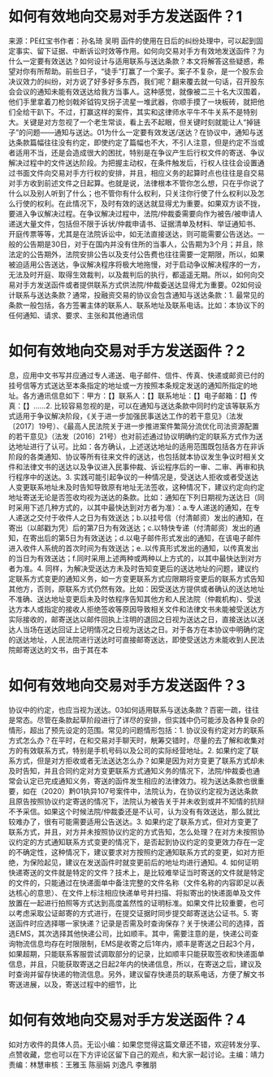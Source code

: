 # 如何有效地向交易对手方发送函件？1

来源：PE红宝书作者：孙名琦 吴明 函件的使用在日后的纠纷处理中，可以起到固定事实、留下证据、中断诉讼时效等作用。如何向交易对手方有效地发送函件？为什么一定要有效送达？如何设计与适用联系与送达条款？本文将解答这些疑惑，希望对你有所帮助。前些日子，“徒手”打赢了一个案子。案子不复杂，是一个股东会决议效力的纠纷，对方说了好多好多东西，我们呢？翻来覆去就一句话，召开股东会会议的通知未能有效送达给我方当事人。这种感觉，就像被二三十名大汉围着，他们手里拿着刀枪剑戟斧钺钩叉拐子流星一堆武器，你顺手摸了一块板砖，就把他们全给干趴下。不过，打赢这样的案件，其实和这律师水平牛不牛关系不是特别大。关键是对方忽视了一个老生常谈，看上去不起眼，但关键时刻就能让人“掉链子”的问题——通知与送达。01为什么一定要有效发送/送达？在协议中，通知与送达条款篇幅往往没有约定，即使约定了篇幅也不大，不引人注意，但是约定不当或者适用不当，还是会造成很大的困扰，特别是在争议产生后行权文件的寄送、争议解决过程中的文件送达阶段。为把握主动权，在条件触发后，行权人往往会设置通过书面文件向交易对手方行权的安排，并且，相应义务的起算时点也往往是自交易对手方收到前述文件之日起算。也就是说，法律根本不管你怎么想，只在乎你说了什么以及别人听到了什么；也不管你有什么权利，只关注你行使了什么权利以及怎么行使的权利。在此情况下，及时有效的送达就显得尤为重要。如果双方谈不拢，要进入争议解决过程。在争议解决过程中，法院/仲裁委需要向作为被告/被申请人递送大量文件，包括但不限于诉状/仲裁申请书、证据清单及材料、举证通知书、开庭传票等等，尤其是在法院诉讼中，如无法直接送达，则可能需要公告送达。一般的公告期是30日，对于在国内并没有住所的当事人，公告期为3个月；并且，除法定的公告期外，法院安排公告以及支付公告费也往往需要一定期限，所以，如果被迫适用公告送达，争议解决程序将极大地拖慢，对于启动争议解决程序的一方，无法及时开庭、取得生效裁判，以及裁判后的执行，都遥遥无期。所以，如何向交易对手方发送函件或者提供联系方式供法院/仲裁委送达显得尤为重要。02如何设计联系与送达条款？通常，投融资交易的协议会包含通知与送达条款：1. 最常见的条款一般包括，各方签署主体的联系人、联系地址及联系电话。比如：本协议下的任何通知、请求、要求、主张和其他通讯信

# 如何有效地向交易对手方发送函件？2

息，应用中文书写并应通过专人递送、电子邮件、信件、传真、快递或邮资已付的挂号信等方式送达至本条指定的地址或一方按照本条规定发送的通知所指定的地址。各方通讯信息如下：甲方：【】联系人：【】联系地址：【】电子邮箱：【】传真：【】……2. 比较容易忽视的是，可以在通知与送达条款中同时约定该等联系方式适用于争议解决阶段，《关于进一步加强民事送达工作的若干意见》（法发〔2017〕19号）、《最高人民法院关于进一步推进案件繁简分流优化司法资源配置的若干意见》（法发〔2016〕21号）也对前述通过协议明确约定的联系方式作为送达地址进行了认可。比如：各方确认，上述送达地址的适用范围既包括各方在非诉阶段的各类通知、协议等所有往来文件的送达，也包括就本协议发生争议时相关文件和法律文书的送达以及争议进入民事仲裁、诉讼程序后的一审、二审、再审和执行程序中的送达。3. 实践可能引起争议的一种情况是，受送达人拒收或者受送达人变更联系地址未及时告知导致原有地址无法签收，这种情况下，建议约定向约定地址寄送无论是否签收均视为送达的条款。比如：通知在下列日期视为送达日（同时采用下述几种方式的，以其中最快达到对方者为准）：a.专人递送的通知，在专人递送之交付于收件人之日为有效送达；b.以挂号信（付清邮资）发出的通知，在寄出（以邮戳为凭）后的第7日为有效送达；c.以特快专递（付清邮资）发出的通知，在寄出后的第5日为有效送达；d.以电子邮件形式发出的通知，在该电子邮件进入收件人系统的首次时间为有效送达；e..以传真形式发出的通知，以传真发出的当日为有效送达；f.同时采用上述两种或两种以上方式的，以其中最快达到对方者为准。4. 同样，为解决受送达方未及时告知变更后的送达地址的问题，建议约定联系方式变更的通知义务，如一方变更联系方式应限期将变更后的联系方式告知其他方，否则，原联系方式仍然有效。比如：因受送达方提供或者确认的送达地址不准确、送达地址变更后未及时依程序告知其他方和人民法院（仲裁机构）、受送达方本人或指定的接收人拒绝签收等原因导致相关文件和法律文书未能被受送达方实际接收的，邮寄送达以邮件回执上注明的退回之日视为送达之日，直接送达以送达人当场在送达回证上记明情况之日视为送达之日。对于各方在本协议中明确约定的送达地址，人民法院进行送达时可直接邮寄送达，即使受送达方未能收到人民法院邮寄送达的文书，由于其在本

# 如何有效地向交易对手方发送函件？3

协议中的约定，也应当视为送达。03如何适用联系与送达条款？百密一疏，往往是常态。尽管在条款起草阶段进行了详尽的安排，但实践中仍可能涉及各种复杂的情形，超出了预先设定的范围。常见的问题情形包括：1. 协议没有约定对方的联系方式怎么办？在平时，在和交易对手聊天时，觥筹交错时，尽量的去了解和收集对方的有效联系方式，特别是手机号码以及公司的实际经营地址。2. 如果约定了联系方式，但是对方拒收或者无法送达怎么办？如果是因为对方变更了联系方式却未及时告知，并且合同约定对方变更联系方式通知义务的情况下，法院/仲裁委也通常会认定已完成通知义务，寄送的函件发生相应的法律效力。视为送达条款也很重要，如在（2020）黔01执异107号案件中，法院认为，在协议约定视为送达条款且原告按照协议约定寄送的情况下，法院认为被告关于并未收到或并不知情的抗辩不予采信。如果这个时候法院/仲裁委还是不认可，认为没有有效送达，那么就比较难办了，很有可能需要适用公告送达。3. 如果约定了联系方式，但对方变更了联系方式，并且，对方并未按照协议约定的方式告知，怎么处理？在对方未按照协议约定的方式通知联系方式变更的情况下，是否起到协议约定的变更效力存在一定的不确定性，这种情况下，建议要求对方按照约定通知联系方式的变更，如对方拒绝，为保险起见，建议在发送函件时就变更前后的地址均进行通知。4. 如何证明快递寄送的文件就是特定的文件？技术上，是比较难举证当时寄送的文件就是特定的文件的，只能通过在快递面单中备注完整的文件名称（文件名称的内容即足以表达核心的意思）、在文件上标注相应快递单号并扫描、将拟寄出的快递面单及文件放置在一起进行拍照等方式达到高度盖然性的证明标准。如果文件比较重要，也可以考虑采取公证邮寄的方式进行，在提交证据时同步提交邮寄送达公证书。5. 寄送函件时应选择哪一家快递？记录是否需及时查询保存？关于快递公司的选择，首选EMS，其次选择其他快递公司，比如顺丰。其中，需要注意的是，快递公司查询物流信息均存在时限限制，EMS是收寄之后1年内，顺丰是寄送之日起3个月，如果超期，只能联系客服尝试调取部分的记录，比如顺丰只能获取签收和快递面单信息，并且，只能获取寄送之日起2年内的快递信息，所以，在寄送之后，建议及时查询并留存快递的物流信息。另外，建议留存快递员的联系电话，方便了解文书寄送进展，以及，寄送过程中的细节，比

# 如何有效地向交易对手方发送函件？4

如对方收件的具体人员。无讼小编：如果您觉得这篇文章还不错，欢迎转发分享、点赞收藏，您也可以在下方评论区留下自己的观点，和大家一起讨论。主编：靖力责编：林慧审核：王雅玉 陈丽娟 刘逸凡 李雅朋


